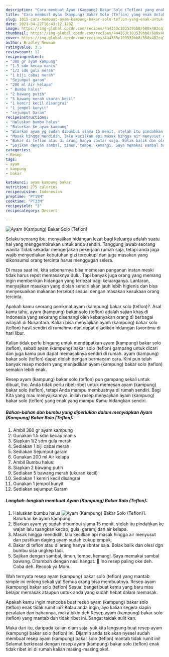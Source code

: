 ```yaml
---
description: "Cara membuat Ayam (Kampung) Bakar Solo (Teflon) yang enak Untuk Jualan"
title: "Cara membuat Ayam (Kampung) Bakar Solo (Teflon) yang enak Untuk Jualan"
slug: 1015-cara-membuat-ayam-kampung-bakar-solo-teflon-yang-enak-untuk-jualan
date: 2021-04-22T16:43:12.120Z
image: https://img-global.cpcdn.com/recipes/4a4353c103539bb8/680x482cq70/ayam-kampung-bakar-solo-teflon-foto-resep-utama.jpg
thumbnail: https://img-global.cpcdn.com/recipes/4a4353c103539bb8/680x482cq70/ayam-kampung-bakar-solo-teflon-foto-resep-utama.jpg
cover: https://img-global.cpcdn.com/recipes/4a4353c103539bb8/680x482cq70/ayam-kampung-bakar-solo-teflon-foto-resep-utama.jpg
author: Bradley Newman
ratingvalue: 3.5
reviewcount: 12
recipeingredient:
- "380 gr ayam kampung"
- "1.5 sdm kecap manis"
- "1/2 sdm gula merah"
- "1 biji cabai merah"
- "Sejumput garam"
- "200 ml Air kelapa"
- " Bumbu halus"
- "2 bawang putih"
- "5 bawang merah ukuran kecil"
- "1 kemiri kecil disangrai"
- "1 jempol kunyit"
- "sejumput Garam"
recipeinstructions:
- "Haluskan bumbu halus"
- "Balurkan ke ayam kampung"
- "Biarkan ayam yg sudah dibumbui slama 15 menit, stelah itu pindahkan ke wajan lalu tuangkan kecap, gula, garam, dan air kelapa."
- "Masak hingga mendidih, lalu kecilkan api masak hingga air menyusut dan pastikan daging ayam sudah cukup empuk."
- "Bakar di teflon atau di arang hanya sbntar saja. Bolak balik dan olesi dgn bumbu sisa ungkep tadi."
- "Sajikan dengan sambal, timun, tempe, kemangi. Saya memakai sambal bawang. Ditambah dengan nasi hangat. 🤤 Ino resep paling oke deh. Coba deh. Recook ya Mom."
categories:
- Resep
tags:
- ayam
- kampung
- bakar

katakunci: ayam kampung bakar 
nutrition: 275 calories
recipecuisine: Indonesian
preptime: "PT19M"
cooktime: "PT33M"
recipeyield: "3"
recipecategory: Dessert

---
```



![Ayam (Kampung) Bakar Solo (Teflon)](https://img-global.cpcdn.com/recipes/4a4353c103539bb8/680x482cq70/ayam-kampung-bakar-solo-teflon-foto-resep-utama.jpg)

Selaku seorang ibu, menyajikan hidangan lezat bagi keluarga adalah suatu hal yang menggembirakan untuk anda sendiri. Tanggung jawab seorang  wanita Tidak sekadar mengerjakan pekerjaan rumah saja, tetapi anda juga wajib menyediakan kebutuhan gizi tercukupi dan juga masakan yang dikonsumsi orang tercinta harus menggugah selera.

Di masa  saat ini, kita sebenarnya bisa memesan panganan instan meski tidak harus repot memasaknya dulu. Tapi banyak juga orang yang memang ingin memberikan hidangan yang terlezat bagi keluarganya. Lantaran, menyajikan masakan yang diolah sendiri akan jauh lebih higienis dan bisa menyesuaikan makanan tersebut sesuai dengan masakan kesukaan orang tercinta. 



Apakah kamu seorang penikmat ayam (kampung) bakar solo (teflon)?. Asal kamu tahu, ayam (kampung) bakar solo (teflon) adalah sajian khas di Indonesia yang sekarang disenangi oleh kebanyakan orang di berbagai wilayah di Nusantara. Kalian bisa menyajikan ayam (kampung) bakar solo (teflon) hasil sendiri di rumahmu dan dapat dijadikan hidangan favoritmu di hari libur.

Kalian tidak perlu bingung untuk mendapatkan ayam (kampung) bakar solo (teflon), sebab ayam (kampung) bakar solo (teflon) gampang untuk dicari dan juga kamu pun dapat memasaknya sendiri di rumah. ayam (kampung) bakar solo (teflon) dapat diolah dengan bermacam cara. Kini pun telah banyak resep modern yang menjadikan ayam (kampung) bakar solo (teflon) semakin lebih enak.

Resep ayam (kampung) bakar solo (teflon) pun gampang sekali untuk dibuat, lho. Anda tidak perlu ribet-ribet untuk memesan ayam (kampung) bakar solo (teflon), tetapi Anda mampu membuatnya di rumah sendiri. Bagi Kita yang mau menyajikannya, inilah resep menyajikan ayam (kampung) bakar solo (teflon) yang enak yang mampu Kamu hidangkan sendiri.

<!--inarticleads1-->

##### Bahan-bahan dan bumbu yang diperlukan dalam menyiapkan Ayam (Kampung) Bakar Solo (Teflon):

1. Ambil 380 gr ayam kampung
1. Gunakan 1.5 sdm kecap manis
1. Siapkan 1/2 sdm gula merah
1. Sediakan 1 biji cabai merah
1. Sediakan Sejumput garam
1. Gunakan 200 ml Air kelapa
1. Ambil  Bumbu halus:
1. Siapkan 2 bawang putih
1. Sediakan 5 bawang merah (ukuran kecil)
1. Sediakan 1 kemiri kecil disangrai
1. Gunakan 1 jempol kunyit
1. Sediakan sejumput Garam




<!--inarticleads2-->

##### Langkah-langkah membuat Ayam (Kampung) Bakar Solo (Teflon):

1. Haluskan bumbu halus
<img src="https://img-global.cpcdn.com/steps/b36d0d9d664a303b/160x128cq70/ayam-kampung-bakar-solo-teflon-langkah-memasak-1-foto.jpg" alt="Ayam (Kampung) Bakar Solo (Teflon)">1. Balurkan ke ayam kampung
1. Biarkan ayam yg sudah dibumbui slama 15 menit, stelah itu pindahkan ke wajan lalu tuangkan kecap, gula, garam, dan air kelapa.
1. Masak hingga mendidih, lalu kecilkan api masak hingga air menyusut dan pastikan daging ayam sudah cukup empuk.
1. Bakar di teflon atau di arang hanya sbntar saja. Bolak balik dan olesi dgn bumbu sisa ungkep tadi.
1. Sajikan dengan sambal, timun, tempe, kemangi. Saya memakai sambal bawang. Ditambah dengan nasi hangat. 🤤 Ino resep paling oke deh. Coba deh. Recook ya Mom.




Wah ternyata resep ayam (kampung) bakar solo (teflon) yang mantab simple ini enteng sekali ya! Semua orang bisa membuatnya. Resep ayam (kampung) bakar solo (teflon) Sesuai banget buat kamu yang baru mau belajar memasak ataupun untuk anda yang sudah hebat dalam memasak.

Apakah kamu ingin mencoba buat resep ayam (kampung) bakar solo (teflon) enak tidak rumit ini? Kalau anda ingin, ayo kalian segera siapin peralatan dan bahannya, maka bikin deh Resep ayam (kampung) bakar solo (teflon) yang mantab dan tidak ribet ini. Sangat taidak sulit kan. 

Maka dari itu, daripada kalian diam saja, yuk kita langsung buat resep ayam (kampung) bakar solo (teflon) ini. Dijamin anda tak akan nyesel sudah membuat resep ayam (kampung) bakar solo (teflon) mantab tidak rumit ini! Selamat berkreasi dengan resep ayam (kampung) bakar solo (teflon) enak tidak ribet ini di rumah kalian masing-masing,oke!.

